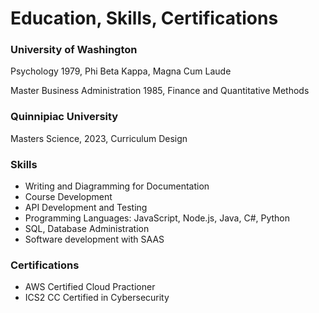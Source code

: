 # Education, Skills, Certifications

### University of Washington

Psychology 1979, Phi Beta Kappa, Magna Cum Laude

Master Business Administration 1985, Finance and Quantitative Methods

### Quinnipiac University

Masters Science, 2023, Curriculum Design

### Skills

* Writing and Diagramming for Documentation
* Course Development
* API Development and Testing
* Programming Languages: JavaScript, Node.js, Java, C#, Python
* SQL, Database Administration
* Software development with SAAS

### Certifications

* AWS Certified Cloud Practioner
* ICS2 CC Certified in Cybersecurity















